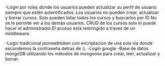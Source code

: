 -Login por roles donde los usuarios pueden actualizar su perfil de usuario siempre que estén autentificados.
Los usuarios no pueden crear, actualizar y borrar cursos.
Solo pueden listar todos los cursos y buscarlos por ID No se le permite ver a los demás usuarios.
CRUD de los cursos solo lo puede hacer el administrador.El acceso esta restringido a traves de un middleware.

-Login tradicional jsonwebtoken con encriptacion de una sola via donde escondemos la contraseña detras de :).
-Login google
-Base de datos mongoDB utilizando los métodos de mongoose para crear, leer, actualizar y borrar.
